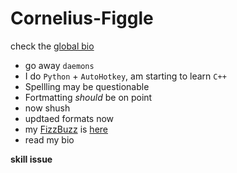 # Cornelius-Figgle

check the [global bio](https://bio.link/mth/)

- go away `daemons`
- I do `Python` + `AutoHotkey`, am starting to learn `C++`
- Spellling may be questionable
- Fortmatting *should* be on point
- now shush
- updtaed formats now
- my [FizzBuzz](https://en.wikipedia.org/wiki/Fizz_buzz#Programming) is [here](https://github.com/Cornelius-Figgle/other/blob/631d9d214c67eadac99586fa115e2e1d2292e1e8/py/fizzbuzz.py)
- read my bio
























































**skill issue**
